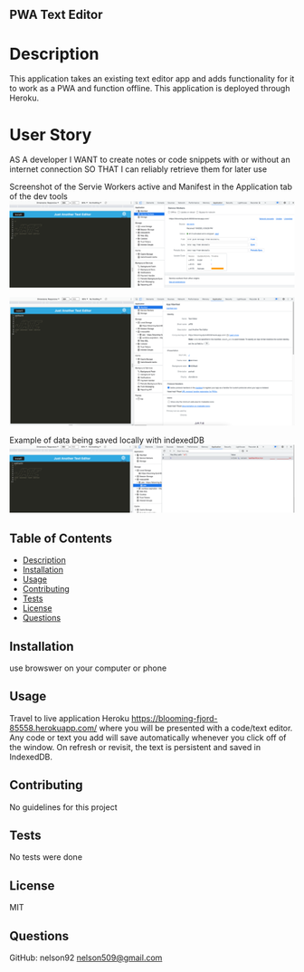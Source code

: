 ## PWA Text Editor


# Description
This application takes an existing text editor app and adds functionality for it to work as a PWA and function offline. This application is deployed through Heroku.

# User Story
AS A developer
I WANT to create notes or code snippets with or without an internet connection
SO THAT I can reliably retrieve them for later use


Screenshot of the Servie Workers active and Manifest in the Application tab of the dev tools
![alt text](client/src/images/pwa_sw.png)

![alt text](client/src/images/pwa_manifest.png)

Example of data being saved locally with indexedDB
![alt text](client/src/images/pwa_indexedDB.png)



## Table of Contents   
* [Description](#description)
* [Installation](#installation)
* [Usage](#usage)
* [Contributing](#contributing)
* [Tests](#tests)
* [License](#license)
* [Questions](#questions)

## Installation 
use browswer on your computer or phone

## Usage
Travel to live application Heroku https://blooming-fjord-85558.herokuapp.com/ where you will be presented with a code/text editor. Any code or text you add will save automatically whenever you click off of the window. On refresh or revisit, the text is persistent and saved in IndexedDB.

## Contributing
No guidelines for this project

## Tests
No tests were done

## License
MIT

## Questions
GitHub: nelson92
nelson509@gmail.com
